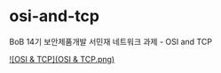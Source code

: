 # osi-and-tcp
BoB 14기 보안제품개발 서민재 네트워크 과제 - OSI and TCP 

[![OSI & TCP](OSI & TCP.png)](https://github.com/BoB-14th-smj/osi-and-tcp/blob/fb4a8ae8acb01096afb7420674fab847977a7ebe/OSI%20%26%20TCP.png)
